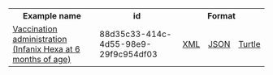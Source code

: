 <table class="list" width="100%">            
   <tr>
     <th>Example name</th>
     <th>id</th>
     <th colspan="3">Format</th>
   </tr>
   <tr>
      <td><a href="Immunization-88d35c33-414c-4d55-98e9-29f9c954df03.html">Vaccination administration (Infanix Hexa at 6 months of age)</a></td>
      <td>88d35c33-414c-4d55-98e9-29f9c954df03</td>
      <td><a href="Immunization-88d35c33-414c-4d55-98e9-29f9c954df03.xml.html">XML</a></td>
      <td><a href="Immunization-88d35c33-414c-4d55-98e9-29f9c954df03.json.html">JSON</a></td>
      <td><a href="Immunization-88d35c33-414c-4d55-98e9-29f9c954df03.ttl.html">Turtle</a></td>
   </tr>           
</table>